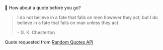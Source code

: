📣 How about a quote before you go?

> I do not believe in a fate that falls on men however they act; but I do believe in a fate that falls on man unless they act.
>
> <p>- G. K. Chesterton</p>

Quote requested from [Random Quotes API](https://github.com/lukePeavey/quotable)
